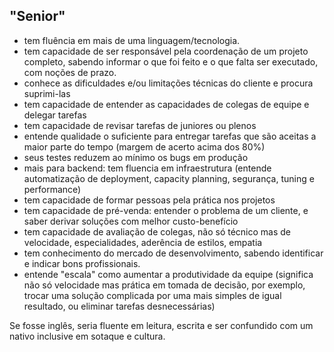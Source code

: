 ## "Senior"

* tem fluência em mais de uma linguagem/tecnologia.
* tem capacidade de ser responsável pela coordenação de um projeto completo, sabendo informar o que foi feito e o que falta ser executado, com noções de prazo.
* conhece as dificuldades e/ou limitações técnicas do cliente e procura suprimi-las
* tem capacidade de entender as capacidades de colegas de equipe e delegar tarefas
* tem capacidade de revisar tarefas de juniores ou plenos
* entende qualidade o suficiente para entregar tarefas que são aceitas a maior parte do tempo (margem de acerto acima dos 80%)
* seus testes reduzem ao mínimo os bugs em produção
* mais para backend: tem fluencia em infraestrutura (entende automatização de deployment, capacity planning, segurança, tuning e performance)
* tem capacidade de formar pessoas pela prática nos projetos
* tem capacidade de pré-venda: entender o problema de um cliente, e saber derivar soluções com melhor custo-benefício
* tem capacidade de avaliação de colegas, não só técnico mas de velocidade, especialidades, aderência de estilos, empatia
* tem conhecimento do mercado de desenvolvimento, sabendo identificar e indicar bons profissionais.
* entende "escala" como aumentar a produtividade da equipe (significa não só velocidade mas prática em tomada de decisão, por exemplo, trocar uma solução complicada por uma mais simples de igual resultado, ou eliminar tarefas desnecessárias)


Se fosse inglês, seria fluente em leitura, escrita e ser confundido com um nativo inclusive em sotaque e cultura.
